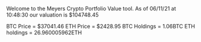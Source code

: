 Welcome to the Meyers Crypto Portfolio Value tool. 
As of 06/11/21 at 10:48:30 our valuation is $104748.45 

BTC Price = $37041.46
 ETH Price = $2428.95
BTC Holdings = 1.06BTC
 ETH holdings = 26.960005962ETH 
